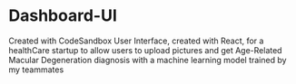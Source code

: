 # Dashboard-UI
Created with CodeSandbox
User Interface, created with React, for a healthCare startup to allow users to upload pictures and get Age-Related Macular Degeneration diagnosis with a machine learning model trained by my teammates
